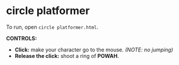 # circle platformer

To run, open `circle platformer.html`.

**CONTROLS:**
 * **Click:** make your character go to the mouse. _(NOTE: no jumping)_
 * **Release the click:** shoot a ring of **POWAH**.
